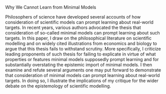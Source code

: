 Why We Cannot Learn from Minimal Models

Philosophers of science have developed several accounts of how
consideration of scientific models can prompt learning about real-world targets. In
recent years, various authors advocated the thesis that consideration of so-called
minimal models can prompt learning about such targets. In this paper, I draw on the
philosophical literature on scientific modelling and on widely cited illustrations
from economics and biology to argue that this thesis fails to withstand scrutiny.
More specifically, I criticize leading proponents of such thesis for failing to
explicate in virtue of what properties or features minimal models supposedly prompt
learning and for substantially overstating the epistemic import of minimal models. I
then examine and refute several arguments one may put forward to demonstrate that
consideration of minimal models can prompt learning about real-world targets. In
doing so, I illustrate the implications of my critique for the wider debate on the
epistemology of scientific modelling.